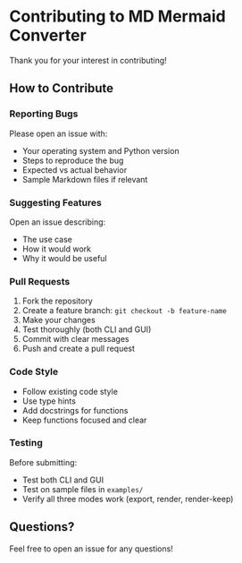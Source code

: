 # Contributing to MD Mermaid Converter

Thank you for your interest in contributing! 

## How to Contribute

### Reporting Bugs

Please open an issue with:
- Your operating system and Python version
- Steps to reproduce the bug
- Expected vs actual behavior
- Sample Markdown files if relevant

### Suggesting Features

Open an issue describing:
- The use case
- How it would work
- Why it would be useful

### Pull Requests

1. Fork the repository
2. Create a feature branch: `git checkout -b feature-name`
3. Make your changes
4. Test thoroughly (both CLI and GUI)
5. Commit with clear messages
6. Push and create a pull request

### Code Style

- Follow existing code style
- Use type hints
- Add docstrings for functions
- Keep functions focused and clear

### Testing

Before submitting:
- Test both CLI and GUI
- Test on sample files in `examples/`
- Verify all three modes work (export, render, render-keep)

## Questions?

Feel free to open an issue for any questions!
